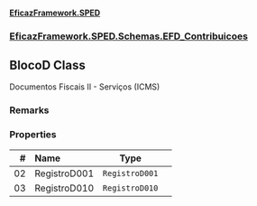 #### [EficazFramework.SPED](EficazFrameworkSPED.md 'EficazFramework SPED')
### [EficazFramework.SPED.Schemas.EFD_Contribuicoes](EficazFramework.SPED.Schemas.EFD_Contribuicoes.md 'EficazFramework.SPED.Schemas.EFD_Contribuicoes')

## BlocoD Class

Documentos Fiscais II - Serviços (ICMS)

### Remarks
### Properties

| # | Name | Type | |
| ---: | :--- | :---: | :--- |
| 02 | RegistroD001 | `RegistroD001` |  |
| 03 | RegistroD010 | `RegistroD010` |  |

